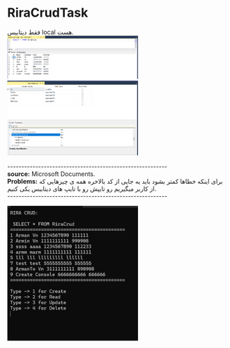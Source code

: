 # RiraCrudTask

فقط دیتابیس local هست.<br/>
<img src="./img1-crop.png" alt="img1" width="300px">
<img src="./img2.png" alt="img2" width="300px"><br/>

---------------------------------------------------------<br/>
**source:** Microsoft Documents.<br/>
**Problems:** برای اینکه خطاها کمتر بشود باید یه جایی از کد بالاخره همه ی چیزهایی که از کاربر میگیریم رو تایپش رو با تایپ های دیتابیس یکی کنیم.<br/>
---------------------------------------------------------<br/>

<img src="./console.png" alt="console" width="300px">
